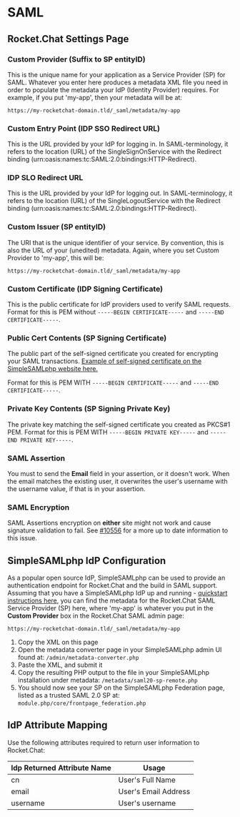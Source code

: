 # SAML

## Rocket.Chat Settings Page

### Custom Provider (Suffix to SP entityID)

This is the unique name for your application as a Service Provider (SP) for SAML. Whatever you enter here produces a metadata XML file you need in order to populate the metadata your IdP (Identity Provider) requires. For example, if you put 'my-app', then your metadata will be at:

`https://my-rocketchat-domain.tld/_saml/metadata/my-app`

### Custom Entry Point (IDP SSO Redirect URL)

This is the URL provided by your IdP for logging in. In SAML-terminology, it refers to the location (URL) of the SingleSignOnService with the Redirect binding (urn:oasis:names:tc:SAML:2.0:bindings:HTTP-Redirect).

### IDP SLO Redirect URL

This is the URL provided by your IdP for logging out. In SAML-terminology, it refers to the location (URL) of the SingleLogoutService with the Redirect binding (urn:oasis:names:tc:SAML:2.0:bindings:HTTP-Redirect).

### Custom Issuer (SP entityID)

The URI that is the unique identifier of your service. By convention, this is also the URL of your (unedited) metadata. Again, where you set Custom Provider to 'my-app', this will be:

`https://my-rocketchat-domain.tld/_saml/metadata/my-app`

### Custom Certificate (IDP Signing Certificate)

This is the public certificate for IdP providers used to verify SAML requests. Format for this is PEM without `-----BEGIN CERTIFICATE-----` and `-----END CERTIFICATE-----`.

### Public Cert Contents (SP Signing Certificate)

The public part of the self-signed certificate you created for encrypting your SAML transactions. [Example of self-signed certificate on the SimpleSAMLphp website here.](https://simplesamlphp.org/docs/stable/simplesamlphp-sp#section\_1\_1)

Format for this is PEM WITH `-----BEGIN CERTIFICATE-----` and `-----END CERTIFICATE-----`.

### Private Key Contents (SP Signing Private Key)

The private key matching the self-signed certificate you created as PKCS#1 PEM. Format for this is PEM WITH `-----BEGIN PRIVATE KEY-----` and `-----END PRIVATE KEY-----`.

### SAML Assertion

You must to send the **Email** field in your assertion, or it doesn't work. When the email matches the existing user, it overwrites the user's username with the username value, if that is in your assertion.

### SAML Encryption

SAML Assertions encryption on **either** site might not work and cause signature validation to fail. See [#10556](https://github.com/RocketChat/Rocket.Chat/issues/10556) for a more up to date information to this issue.

## SimpleSAMLphp IdP Configuration

As a popular open source IdP, SimpleSAMLphp can be used to provide an authentication endpoint for Rocket.Chat and the build in SAML support. Assuming that you have a SimpleSAMLphp IdP up and running - [quickstart instructions here](https://simplesamlphp.org/docs/stable/simplesamlphp-idp), you can find the metadata for the Rocket.Chat SAML Service Provider (SP) here, where 'my-app' is whatever you put in the **Custom Provider** box in the Rocket.Chat SAML admin page:

`https://my-rocketchat-domain.tld/_saml/metadata/my-app`

1. Copy the XML on this page
2. Open the metadata converter page in your SimpleSAMLphp admin UI found at: `/admin/metadata-converter.php`
3. Paste the XML, and submit it
4. Copy the resulting PHP output to the file in your SimpleSAMLphp installation under metadata: `/metadata/saml20-sp-remote.php`
5. You should now see your SP on the SimpleSAMLphp Federation page, listed as a trusted SAML 2.0 SP at: `module.php/core/frontpage_federation.php`

## IdP Attribute Mapping

Use the following attributes required to return user information to Rocket.Chat:

| Idp Returned Attribute Name | Usage                |
| --------------------------- | -------------------- |
| cn                          | User's Full Name     |
| email                       | User's Email Address |
| username                    | User's username      |
